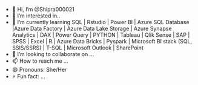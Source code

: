 - 👋 Hi, I’m @Shipra000021
- 👀 I’m interested in..
- 🌱 I’m currently learning  SQL | Rstudio | Power BI | Azure SQL Database |Azure Data Factory | Azure Data Lake Storage | Azure Synapse Analytics | DAX | Power Query | PYTHON | Tableau | Qlik Sense | SAP | SPSS | Excel | R | Azure Data Bricks | Pyspark | Microsoft BI stack (SQL, SSIS/SSRS) | T-SQL | Microsoft Outlook | SharePoint
- 💞️ I’m looking to collaborate on ...
- 📫 How to reach me ...
- 😄 Pronouns: She/Her
- ⚡ Fun fact: ...

<!---
Shipra000021/Shipra000021 is a ✨ special ✨ repository because its `README.md` (this file) appears on your GitHub profile.
You can click the Preview link to take a look at your changes.
--->
